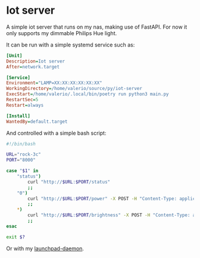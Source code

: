 # Iot server

A simple iot server that runs on my nas, making use of FastAPI. For now it only supports my dimmable Philips Hue light.

It can be run with a simple systemd service such as:

```ini
[Unit]
Description=Iot server
After=network.target

[Service]
Environment="LAMP=XX:XX:XX:XX:XX:XX"
WorkingDirectory=/home/valerio/source/py/iot-server
ExecStart=/home/valerio/.local/bin/poetry run python3 main.py
RestartSec=5
Restart=always

[Install]
WantedBy=default.target
```

And controlled with a simple bash script:

```bash
#!/bin/bash

URL="rock-3c"
PORT="8000"

case "$1" in
	"status")
		curl "http://$URL:$PORT/status"
		;;
	"0")
		curl "http://$URL:$PORT/power" -X POST -H "Content-Type: application/json" -d '{"power":false}'
		;;
	*)
		curl "http://$URL:$PORT/brightness" -X POST -H "Content-Type: application/json" -d "{\"brightness\":$1}"
		;;
esac

exit $?
```

Or with my [launchpad-daemon](https://github.com/iacobucci/launchpad-daemon).
